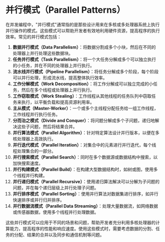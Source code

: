 # 并行模式（Parallel Patterns）

在并发编程中，"并行模式"通常指的是那些设计用来在多核或多处理器系统上执行并行操作的模式。这些模式可以帮助开发者有效地利用硬件资源，提高程序的执行效率。常见的并行模式包括：

1. **数据并行模式（Data Parallelism）**：将数据分割成多个小块，然后在不同的处理器上并行处理这些数据块。
2. **任务并行模式（Task Parallelism）**：将一个大任务分解成多个可以独立执行的小任务，并在不同的处理器上并行执行。
3. **流水线并行模式（Pipeline Parallelism）**：将任务分解成多个阶段，每个阶段可以并行处理，形成流水线，提高整体执行效率。
4. **工作分解模式（Work Decomposition）**：将工作分解成可以独立完成的小任务，然后在多个线程或处理器上并行执行。
5. **工作窃取模式（Work Stealing）**：工作线程从其他线程的任务队列中窃取任务来执行，以平衡负载和提高资源利用率。
6. **主从模式（Master-Worker）**：一个或多个主线程分配任务给一组工作线程，工作线程并行执行任务。
7. **分而治之模式（Divide and Conquer）**：将问题分解成多个子问题，递归地解决这些子问题，然后将结果合并。
8. **并行算法模式（Parallel Algorithm）**：针对特定算法设计并行版本，以便在多核处理器上高效执行。
9. **并行迭代模式（Parallel Iteration）**：对集合中的元素进行并行迭代，每个线程处理集合的一部分。
10. **并行搜索模式（Parallel Search）**：同时在多个数据源或数据结构中搜索，以加快搜索速度。
11. **并行构建模式（Parallel Build）**：在构建大型数据结构时，如树或图，使用多个线程并行构建。
12. **并行递归模式（Parallel Recursive）**：使用递归算法解决可以分解为子问题的问题，并在每个递归层级上并行处理子问题。
13. **并行排序模式（Parallel Sorting）**：使用并行算法对数据集进行排序，如并行快速排序或并行归并排序。
14. **并行数据流模式（Parallel Data Streaming）**：处理大量数据流，如网络数据或传感器数据，使用多个线程并行处理数据。

这些并行模式可以应用于不同的场景和问题，帮助开发者充分利用多核处理器的计算能力，提高程序的性能和响应速度。使用这些模式时，需要考虑数据的分割、任务的分配、结果的合并以及同步和通信机制等问题。 